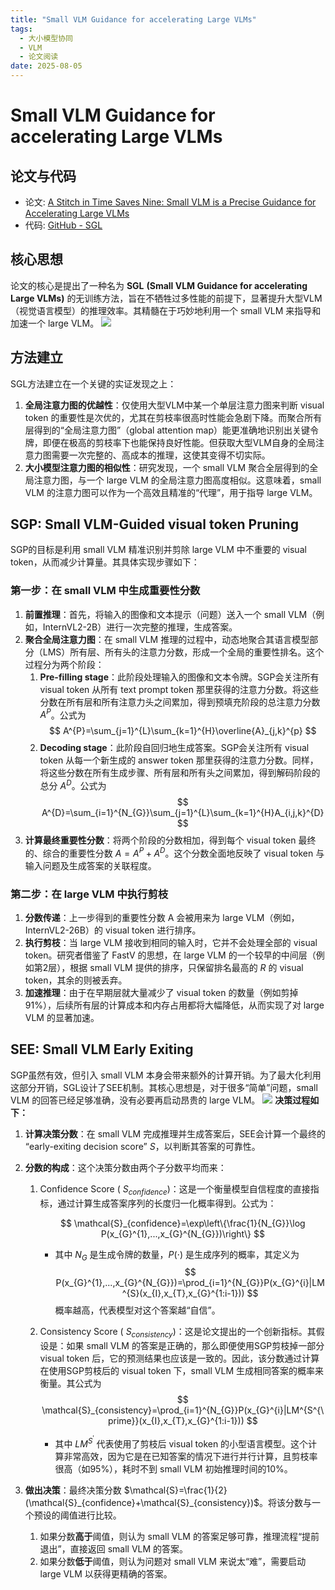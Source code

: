```yaml
---
title: "Small VLM Guidance for accelerating Large VLMs"
tags:
  - 大小模型协同
  - VLM
  - 论文阅读
date: 2025-08-05
---
```


# Small VLM Guidance for accelerating Large VLMs

## 论文与代码

- 论文: [A Stitch in Time Saves Nine: Small VLM is a Precise Guidance for Accelerating Large VLMs](https://arxiv.org/abs/2412.03324)
- 代码: [GitHub - SGL](https://github.com/NUS-HPC-AI-Lab/SGL)

## 核心思想

论文的核心是提出了一种名为 **SGL** **(Small VLM Guidance for accelerating Large VLMs)** 的无训练方法，旨在不牺牲过多性能的前提下，显著提升大型VLM（视觉语言模型）的推理效率。其精髓在于巧妙地利用一个 small VLM 来指导和加速一个 large VLM。
![](https://ucn97u24pg26.feishu.cn/space/api/box/stream/download/asynccode/?code=NWFjYWM1MjE4Nzc5MjJjNWQ3N2M2MWRkZmRkMzBmMjVfZ0VJcFZNN01MTjJBb2F2UHdtaEI4NWZKWW9kc1U1TlNfVG9rZW46V1M2TGJ1NFdtb3RXaXp4cHJOMGNnSEdXbnZlXzE3NTQzNzI1Mzk6MTc1NDM3NjEzOV9WNA)

## 方法建立

SGL方法建立在一个关键的实证发现之上：

1. **全局注意力图的优越性**：仅使用大型VLM中某一个单层注意力图来判断 visual token 的重要性是次优的，尤其在剪枝率很高时性能会急剧下降。而聚合所有层得到的“全局注意力图”（global attention map）能更准确地识别出关键令牌，即便在极高的剪枝率下也能保持良好性能。但获取大型VLM自身的全局注意力图需要一次完整的、高成本的推理，这使其变得不切实际。
2. **大小模型注意力图的相似性**：研究发现，一个 small VLM 聚合全层得到的全局注意力图，与一个 large VLM 的全局注意力图高度相似。这意味着，small VLM 的注意力图可以作为一个高效且精准的“代理”，用于指导 large VLM。

## SGP: Small VLM-Guided visual token Pruning

SGP的目标是利用 small VLM 精准识别并剪除 large VLM 中不重要的 visual token，从而减少计算量。其具体实现步骤如下：

### 第一步：在 small VLM 中生成重要性分数

1. **前置推理**：首先，将输入的图像和文本提示（问题）送入一个 small VLM（例如，InternVL2-2B）进行一次完整的推理，生成答案。
2. **聚合全局注意力图**：在 small VLM 推理的过程中，动态地聚合其语言模型部分（LMS）所有层、所有头的注意力分数，形成一个全局的重要性排名。这个过程分为两个阶段：
   1. **Pre-filling stage**：此阶段处理输入的图像和文本令牌。SGP会关注所有 visual token 从所有 text prompt token 那里获得的注意力分数。将这些分数在所有层和所有注意力头之间累加，得到预填充阶段的总注意力分数 $A^P$。公式为
      $$
      A^{P}=\sum_{j=1}^{L}\sum_{k=1}^{H}\overline{A}_{j,k}^{p}
      $$
   2. **Decoding stage**：此阶段自回归地生成答案。SGP会关注所有 visual token 从每一个新生成的 answer token 那里获得的注意力分数。同样，将这些分数在所有生成步骤、所有层和所有头之间累加，得到解码阶段的总分 $A^D$。公式为
      $$
      A^{D}=\sum_{i=1}^{N_{G}}\sum_{j=1}^{L}\sum_{k=1}^{H}A_{i,j,k}^{D}
      $$
3. **计算最终重要性分数**：将两个阶段的分数相加，得到每个 visual token 最终的、综合的重要性分数 $A=A^P+A^D$。这个分数全面地反映了 visual token 与输入问题及生成答案的关联程度。

### 第二步：在 large VLM 中执行剪枝

1. **分数传递**：上一步得到的重要性分数 A 会被用来为 large VLM（例如，InternVL2-26B）的 visual token 进行排序。
2. **执行剪枝**：当 large VLM 接收到相同的输入时，它并不会处理全部的 visual token。研究者借鉴了 FastV 的思想，在 large VLM 的一个较早的中间层（例如第2层），根据 small VLM 提供的排序，只保留排名最高的 $R%$ 的 visual token，其余的则被丢弃。
3. **加速推理**：由于在早期层就大量减少了 visual token 的数量（例如剪掉91%），后续所有层的计算成本和内存占用都将大幅降低，从而实现了对 large VLM 的显著加速。

## SEE: Small VLM Early Exiting

SGP虽然有效，但引入 small VLM 本身会带来额外的计算开销。为了最大化利用这部分开销，SGL设计了SEE机制。其核心思想是，对于很多“简单”问题，small VLM 的回答已经足够准确，没有必要再启动昂贵的 large VLM。
![](https://ucn97u24pg26.feishu.cn/space/api/box/stream/download/asynccode/?code=ZWVkM2I0ZDBmMDIzMmM1NTMwYjc5ZjdhMjA3YTRmYjJfdEJOZnFTRmcyWjJIdHJRRmE4bUlNeWxJdUlSNFA3bGtfVG9rZW46VHMyc2JRSkphbzc1NEp4SG5yS2N3bHVJbnVmXzE3NTQzNzI1Mzk6MTc1NDM3NjEzOV9WNA)
**决策过程如下：**

1. **计算决策分数**：在 small VLM 完成推理并生成答案后，SEE会计算一个最终的 “early-exiting decision score” $S$，以判断其答案的可靠性。

2. **分数的构成**：这个决策分数由两个子分数平均而来：
   1. Confidence Score ( $S_{confidence}$)：这是一个衡量模型自信程度的直接指标，通过计算生成答案序列的长度归一化概率得到。公式为：

      $$
      \mathcal{S}_{confidence}=\exp\left\{\frac{1}{N_{G}}\log P(x_{G}^{1},...,x_{G}^{N_{G}})\right\}
      $$
      - 其中 $N_{G}$ 是生成令牌的数量，$P(⋅)$ 是生成序列的概率，其定义为
        $$
        P(x_{G}^{1},...,x_{G}^{N_{G}})=\prod_{i=1}^{N_{G}}P(x_{G}^{i}|LM^{S}(x_{I},x_{T},x_{G}^{1:i-1}))
        $$
        概率越高，代表模型对这个答案越“自信”。

   2. Consistency Score ( $S_{consistency}$)：这是论文提出的一个创新指标。其假设是：如果 small VLM 的答案是正确的，那么即便使用SGP剪枝掉一部分 visual token 后，它的预测结果也应该是一致的。因此，该分数通过计算在使用SGP剪枝后的 visual token 下，small VLM 生成相同答案的概率来衡量。其公式为
      $$
      \mathcal{S}_{consistency}=\prod_{i=1}^{N_{G}}P(x_{G}^{i}|LM^{S^{\prime}}(x_{I},x_{T},x_{G}^{1:i-1}))
      $$
      - 其中 $LM^{S^{\prime}}$ 代表使用了剪枝后 visual token 的小型语言模型。这个计算非常高效，因为它是在已知答案的情况下进行并行计算，且剪枝率很高（如95%），耗时不到 small VLM 初始推理时间的10%。

3. **做出决策**：最终决策分数 $\mathcal{S}=\frac{1}{2}(\mathcal{S}_{confidence}+\mathcal{S}_{consistency})$。将该分数与一个预设的阈值进行比较。
   1. 如果分数**高于**阈值，则认为 small VLM 的答案足够可靠，推理流程“提前退出”，直接返回 small VLM 的答案。
   2. 如果分数**低于**阈值，则认为问题对 small VLM 来说太“难”，需要启动 large VLM 以获得更精确的答案。
